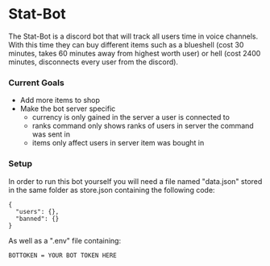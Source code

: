 # Stat-Bot
 
The Stat-Bot is a discord bot that will track all users time in voice channels. With this time they can buy different items such as a blueshell (cost 30 minutes, takes 60 minutes away from highest worth user) or hell (cost 2400 minutes, disconnects every user from the discord).

### Current Goals
- Add more items to shop
- Make the bot server specific
   - currency is only gained in the server a user is connected to
   - ranks command only shows ranks of users in server the command was sent in
   - items only affect users in server item was bought in
### Setup
In order to run this bot yourself you will need a file named "data.json" stored in the same folder as store.json containing the following code:
```
{
  "users": {},
  "banned": {}
}
```
As well as a ".env" file containing:
```
BOTTOKEN = YOUR BOT TOKEN HERE
```
